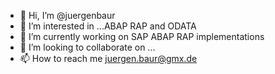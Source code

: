 - 👋 Hi, I’m @juergenbaur
- 👀 I’m interested in ...ABAP RAP and ODATA
- 🌱 I’m currently working on SAP ABAP RAP implementations
- 💞️ I’m looking to collaborate on ...
- 📫 How to reach me juergen.baur@gmx.de

<!---
juergenbaur/juergenbaur is a ✨ special ✨ repository because its `README.md` (this file) appears on your GitHub profile.
You can click the Preview link to take a look at your changes.
--->
